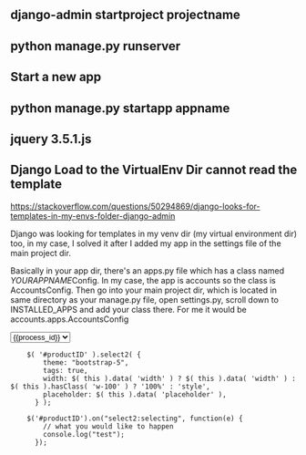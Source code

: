 ## django-admin startproject projectname 
## python manage.py runserver 
## Start a new app 
## python manage.py startapp appname
## jquery 3.5.1.js
## Django Load to the VirtualEnv Dir cannot read the template 
https://stackoverflow.com/questions/50294869/django-looks-for-templates-in-my-envs-folder-django-admin

Django was looking for templates in my venv dir (my virtual environment dir) too, in my case, I solved it after I added my app in the settings file of the main project dir.

Basically in your app dir, there's an apps.py file which has a class named *YOURAPPNAME*Config. In my case, the app is accounts so the class is AccountsConfig. Then go into your main project dir, which is located in same directory as your manage.py file, open settings.py, scroll down to INSTALLED_APPS and add your class there. For me it would be accounts.apps.AccountsConfig
 <link rel="stylesheet" href="{% static 'select2/css/bootstrap.min.css' %}"> 
  <link rel="stylesheet" href="{% static 'select2/css/select2.min.css' %}"> 
  <link rel="stylesheet" href="{% static 'select2/css/select2-bootstrap-5-theme.min.css' %}"> 
  <script src="{% static 'select2/js/jquery.slim.min.js' %}"></script>
  <script src="{% static 'select2/js/bootstrap.bundle.min.js' %}"></script>
  <script src="{% static 'select2/js/select2.full.min.js' %}"></script>
                        <select class="form-select" id="productID" data-placeholder="Choose one thing">
                            {% for process_id in unique_process_list %}
                                <option value="{{ process_id }}">{{process_id}}</option>
                            {% endfor %}
                        </select>

        $( '#productID' ).select2( {
            theme: "bootstrap-5",
            tags: true,
            width: $( this ).data( 'width' ) ? $( this ).data( 'width' ) : $( this ).hasClass( 'w-100' ) ? '100%' : 'style',
            placeholder: $( this ).data( 'placeholder' ),
          } );
        
        $('#productID').on("select2:selecting", function(e) { 
            // what you would like to happen
            console.log("test");
          });
